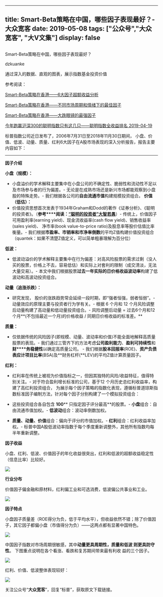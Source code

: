 
---
title:   Smart-Beta策略在中国，哪些因子表现最好？-大众宽客
date: 2019-05-08
tags: ["公众号","大众宽客", "大V文集"]
display: false
---


## 



Smart-Beta策略在中国，哪些因子表现最好？




dzkuanke




通过深入的数据、直观的图表，展示指数基金投资价值


参考阅读：

[Smart-Beta策略在香港——6大因子超额收益分析](http://mp.weixin.qq.com/s?__biz=MzAwMTc1MDcwNw==&amp;mid=2648273616&amp;idx=1&amp;sn=9201fe015d0c76d882627e1c7fba840d&amp;chksm=82f9310cb58eb81af2c0f9068829d5255d42e037525d28b981a50ea152e450a946fecbec311c&amp;scene=21#wechat_redirect)

[Smart-Beta策略在香港——不同市场周期和情绪下的最佳因子](http://mp.weixin.qq.com/s?__biz=MzAwMTc1MDcwNw==&amp;mid=2648273623&amp;idx=1&amp;sn=f3a50e9f3f6d5b547e61a96ee4a1a6d1&amp;chksm=82f9310bb58eb81d083b48f54fa6f3212a028d904c60cfc258c0260754b7abb780196834cf47&amp;scene=21#wechat_redirect)

[Smart-Beta策略在香港——大跌眼镜的最强因子](http://mp.weixin.qq.com/s?__biz=MzAwMTc1MDcwNw==&amp;mid=2648273624&amp;idx=1&amp;sn=25f9feb073ec98274f1bb74979feff46&amp;chksm=82f93104b58eb8126052bcbfdf61ba11320e45237a7595af4e2e2a32bd589437f22c97de16bf&amp;scene=21#wechat_redirect)

[今年跑赢沪深300的聪明指数只有这几只——聪明指数全收益排名 2019-04-19](http://mp.weixin.qq.com/s?__biz=MzAwMTc1MDcwNw==&amp;mid=2648274301&amp;idx=1&amp;sn=a09a844f7d76a2ba1d60cdd71021cc14&amp;chksm=82f936a1b58ebfb7dd39909d688f215bee2b7cf126501de25e953295290eee1609ec74ef78f6&amp;scene=21#wechat_redirect)



标普指数公司近日发布了，2006年7月31日至2018年11月30日期间， 小盘、价值、低波、动量、质量、红利6大因子在A股市场表现的深入分析报告，报告主要内容如下：

****

**因子介绍**



**小盘（规模）：**
- 小盘溢价的学术解释主要集中在小盘公司的不确定性、脆弱性和流动性不足以及市场参与者的行为偏差。- 无论是在成熟市场还是新兴市场都能观察到小盘股的特殊走势。- 我们根据各公司的**自由流通市值**构建规模投资组合。
**价值（低估）：**
- 价值投资思想首次发表于1934年Graham和Dodd的著作《证券分析》、《聪明的投资者》。（**参考****阅读：**[**“聪明的投资者”大智若愚**](http://mp.weixin.qq.com/s?__biz=MzAwMTc1MDcwNw==&amp;mid=2648273008&amp;idx=1&amp;sn=1986e188daec22378d05243c9970483c&amp;chksm=82f933acb58ebabae67065fc8fb942a6458e6d204acbfe42d5eaf68f6c49ee02353936ac64c5&amp;scene=21#wechat_redirect)）- 传统上，价值因子可用盈利率(earning yield)、现金流收益率(cash flow yield)、销售收益率(sales yield)、 净市率(book value-to-price ratio)及股息率等股价估值比率衡量。- 我们根据**市盈率、市销率和市净率倒数**的平均Z值构建价值投资组合（quantek：如果不清楚Z值定义，可以简单粗暴理解为百分位）


**低波：**
- 低波动溢价的学术解释主要集中在行为偏差：对高风险股票的需求过剩（没人买的股票，价格上不去，容易低估）和实际上对套利的限制（成交清淡，无法大量交易）。- 本文中我们根据股票**过去一年实际的日价格收益波动率**构建了低波动和高波动投资组合。


**动量（追涨杀跌）：**
- 研究发现， 股价的涨跌趋势常会延续一段时期，即“强者恒强，弱者恒弱”。- 动量效应的原理主要与投资者行为学有关。- 根据&nbsp;6&nbsp;个月和&nbsp;12&nbsp;个月风险调整后动量构建了高动量和低动量投资组合。- 风险调整后动量 =&nbsp;过去6个月和12个月**(不包括最近一个月)的价格收益 / 同期日价格收益的标准差。**


**质量：**
- 仅依据传统的风险因子(即规模、动量、波动率和价值)不能全面地解释高质量股票的表现。- 我们通过三管齐下的方法考虑**公司盈利能力**、**盈利可持续性**和**财****务稳健性**以确定高质量公司。&nbsp;- 我们根据**股本回报率**(ROE)、**资产负债表应计项目比率**(BSA)及**财务杠杆(**LEV)的平均Z值计算质量因子。


**红利：**









- 红利率在传统上被视为价值指标之一，但因其独特的风险/收益特征，值得特别关注。- 对于符合盈利增长标准的公司，基于12 个月历史总红利收益率，构建了高红利投资组合，
为展示每个因子策略的指数化表现，遵循标普道琼斯指数标准因子编制方法，针对每个因子分别构建了一个模拟投资组合：
- 这些投资组合各自包含 **100****&nbsp;只指定因子评分最高**的股票。- **小盘**组合：自由流通市值加权。- **低波动**组合：波动率倒数加权。








- **质量、动量、价值**组合：偏向于评分的市值加权。- **红利**组合：红利收益率加权。- 标普中国A股低波动率指数于每个季度重新调整外，其他所有指数均每半年重新调整。&nbsp;




**因子收益**



小盘、红利、低波、价值因子的年化收益很突出，红利和低波的超额收益稳定性（信息比率）比较好。









<img class="rich_pages" data-copyright="0" data-ratio="0.6470588235294118" data-s="300,640" src="https://mmbiz.qpic.cn/mmbiz_png/PKw3FQPmhIiaibtXBEj06JRibK048icYJhXIx1ibDXaFvXqgGnPOhCeg79X7uWnXu4j9Jxe9stibh7LBDO1295dO8WKw/640?wx_fmt=png" data-type="png" data-w="1360" style=""/>



**行业分布**



价值因子偏金融和原材料，红利偏工业和可选消费，低波偏公共事业和工业。

<img class="rich_pages" data-copyright="0" data-ratio="0.6661786237188873" data-s="300,640" src="https://mmbiz.qpic.cn/mmbiz_png/PKw3FQPmhIiaibtXBEj06JRibK048icYJhXIibWHy8UtuoMEyOW7Xm5mRIF4XK3EvBwX9ibhibw6ibC50FkPYCEe04icwmA/640?wx_fmt=png" data-type="png" data-w="1366" style=""/>



**因子特点**



小盘因子质量差（ROE得分为负，低于平均水平），但收益依然不错；除了价值因子，其它因子都偏小盘（市值得分为负）——这两点都有显著中国特色。

<img class="rich_pages" data-copyright="0" data-ratio="0.7976366322008862" data-s="300,640" src="https://mmbiz.qpic.cn/mmbiz_png/PKw3FQPmhIiaibtXBEj06JRibK048icYJhXIMxXiahanD6lMtJoefEfd41Ae2jzK45Q14ZPTIOeLLMZwxiabdAbQbBAw/640?wx_fmt=png" data-type="png" data-w="1354" style=""/>












中国因子指数对市场周期很敏感，其中<strong>动量更具周期性，质量和低波
则更具防守性</strong>。 下图重点说明在各个看涨、看跌和复苏期间带来最有利收
益的三个因子。&nbsp;










<img class="rich_pages" data-copyright="0" data-ratio="0.6612184249628529" data-s="300,640" src="https://mmbiz.qpic.cn/mmbiz_png/PKw3FQPmhIiaibtXBEj06JRibK048icYJhXIC6l6oTGX6y2bX1biadibNVSA5MXM8ZibJk3PH0Ae22e9NNKGgTrDWm8nw/640?wx_fmt=png" data-type="png" data-w="1346" style=""/>



红利、价值、低波整体表现较好：

<img class="rich_pages" data-copyright="0" data-ratio="0.5095729013254786" data-s="300,640" src="https://mmbiz.qpic.cn/mmbiz_png/PKw3FQPmhIiaibtXBEj06JRibK048icYJhXIynGzbgNvdHkkC2GqgIdqU0LawrBmuppShalZYu5jySrH5ygUluibGCQ/640?wx_fmt=png" data-type="png" data-w="1358" style=""/>



关注公众号“**大众宽客**”，回复“标普”，获取原文下载链接。








